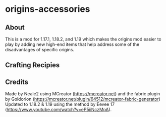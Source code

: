 # origins-accessories
## About
This is a mod for 1.17.1, 1.18.2, and 1.19 which makes the origins mod easier to play by adding new high-end items that help address some of the disadvantages of specific origins.

## Crafting Recipies
## Credits
Made by Neale2 using MCreator (https://mcreator.net) and the fabric plugin by Goldorion (https://mcreator.net/plugin/64512/mcreator-fabric-generator)
Updated to 1.18.2 & 1.19 using the method by Eevee 17 (https://www.youtube.com/watch?v=eP5iiNczMpA).
